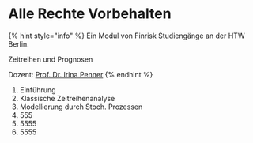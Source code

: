 # Alle Rechte Vorbehalten

{% hint style="info" %}
Ein Modul von Finrisk Studiengänge an der HTW Berlin.  

Zeitreihen und Prognosen

Dozent: [Prof. Dr. Irina Penner](https://www.htw-berlin.de/hochschule/personen/person/?eid=9859)
{% endhint %}

1. Einführung
2. Klassische Zeitreihenanalyse
3. Modellierung durch Stoch. Prozessen
4. 555
5. 5555
6. 5555



 

